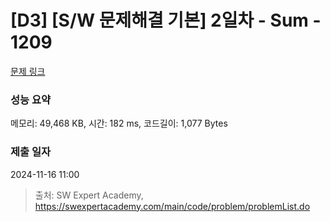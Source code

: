 # [D3] [S/W 문제해결 기본] 2일차 - Sum - 1209 

[문제 링크](https://swexpertacademy.com/main/code/problem/problemDetail.do?contestProbId=AV13_BWKACUCFAYh) 

### 성능 요약

메모리: 49,468 KB, 시간: 182 ms, 코드길이: 1,077 Bytes

### 제출 일자

2024-11-16 11:00



> 출처: SW Expert Academy, https://swexpertacademy.com/main/code/problem/problemList.do